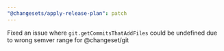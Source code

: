 ```yaml
---
"@changesets/apply-release-plan": patch
---
```


Fixed an issue where `git.getCommitsThatAddFiles` could be undefined due to wrong semver range for @changeset/git
